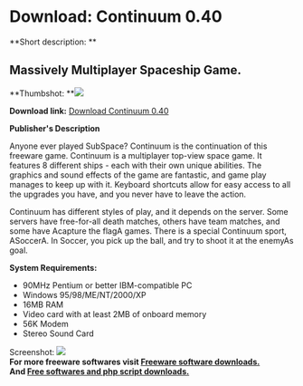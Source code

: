 # Download: Continuum 0.40

**Short description: **

## Massively Multiplayer Spaceship Game.

  
**Thumbshot: **![](http://www.freewarefiles.com/screenshot/continuumgame_md.gif)   
  
**Download link:** [Download Continuum 0.40](http://freesoftwares.boysofts.com/Continuum_program_39389.html)  
  

**Publisher's Description**  
  

Anyone ever played SubSpace? Continuum is the continuation of this freeware
game. Continuum is a multiplayer top-view space game. It features 8 different
ships - each with their own unique abilities. The graphics and sound effects
of the game are fantastic, and game play manages to keep up with it. Keyboard
shortcuts allow for easy access to all the upgrades you have, and you never
have to leave the action.

Continuum has different styles of play, and it depends on the server. Some
servers have free-for-all death matches, others have team matches, and some
have Acapture the flagA games. There is a special Continuum sport, ASoccerA.
In Soccer, you pick up the ball, and try to shoot it at the enemyAs goal.

**System Requirements:**

  * 90MHz Pentium or better IBM-compatible PC 
  * Windows 95/98/ME/NT/2000/XP 
  * 16MB RAM 
  * Video card with at least 2MB of onboard memory 
  * 56K Modem 
  * Stereo Sound Card 

  
  
Screenshot: ![](http://www.freewarefiles.com/screenshot/continuumgame.gif)  
**For more freeware softwares visit [Freeware software downloads.](http://freesoftwares.boysofts.com/)**   
**And [Free softwares and php script downloads.](http://www.boysofts.com/)**

